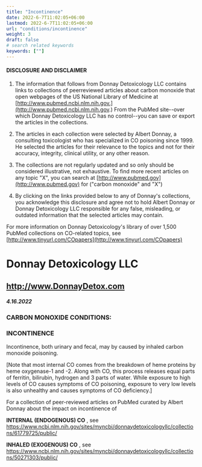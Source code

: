 ```yaml
---
title: "Incontinence"
date: 2022-6-7T11:02:05+06:00
lastmod: 2022-6-7T11:02:05+06:00
url: "conditions/incontinence"
weight: 3
draft: false
# search related keywords
keywords: [""]
---
```


#### DISCLOSURE AND DISCLAIMER 

1) The information that follows from Donnay Detoxicology LLC contains links to collections of peerreviewed articles about carbon monoxide that open webpages of the US National Library of Medicine at [http://www.pubmed.ncbi.nlm.nih.gov.](http://www.pubmed.ncbi.nlm.nih.gov.) From the PubMed site--over which Donnay Detoxicology LLC has no control--you can save or export the articles in the collections. 

2) The articles in each collection were selected by Albert Donnay, a consulting toxicologist who has specialized in CO poisoning since 1999. He selected the articles for their relevance to the topics and not for their accuracy, integrity, clinical utility, or any other reason. 

3) The collections are not regularly updated and so only should be considered illustrative, not exhaustive. To find more recent articles on any topic "X", you can search at [http://www.pubmed.gov](http://www.pubmed.gov) for ("carbon monoxide" and "X") 

4) By clicking on the links provided below to any of Donnay's collections, you acknowledge this disclosure and agree not to hold Albert Donnay or Donnay Detoxicology LLC responsible for any false, misleading, or outdated information that the selected articles may contain. 

For more information on Donnay Detoxicology's library of over 1,500 PubMed collections on CO-related topics, see [http://www.tinyurl.com/COpapers](http://www.tinyurl.com/COpapers) 


# Donnay Detoxicology LLC 

## http://www.DonnayDetox.com 

##### 4.16.2022 

### CARBON MONOXIDE CONDITIONS: 

### INCONTINENCE 

Incontinence, both urinary and fecal, may by caused by inhaled carbon monoxide poisoning. 

[Note that most internal CO comes from the breakdown of heme proteins by heme oxygenase-1 and -2. Along with CO, this process releases equal parts of ferritin, bilirubin, hydrogen and 3 parts of water. While exposure to high levels of CO causes symptoms of CO poisoning, exposure to very low levels is also unhealthy and causes symptoms of CO deficiency.] 

For a collection of peer-reviewed articles on PubMed curated by Albert Donnay about the impact on incontinence of 

**INTERNAL (ENDOGENOUS) CO** , see https://www.ncbi.nlm.nih.gov/sites/myncbi/donnaydetoxicologyllc/collections/61779725/public/ 

**INHALED (EXOGENOUS) CO** , see https://www.ncbi.nlm.nih.gov/sites/myncbi/donnaydetoxicologyllc/collections/50271303/public/ 


